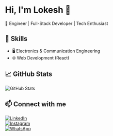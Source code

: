 # Hi, I'm Lokesh 👋
🚀 Engineer | Full-Stack Developer | Tech Enthusiast

## 🔧 Skills
- 🖥️ Electronics & Communication Engineering
- 🌐 Web Development (React)
  
## 📈 GitHub Stats
![GitHub Stats](https://github-readme-stats.vercel.app/api?username=lokesh28072000&show_icons=true)

## 📫 Connect with me  
[![LinkedIn](https://img.shields.io/badge/LinkedIn-blue?style=for-the-badge&logo=linkedin)](linkedin.com/in/lokesh-s-012637251)  
[![Instagram](https://img.shields.io/badge/Instagram-E4405F?style=for-the-badge&logo=instagram&logoColor=white)]((https://www.instagram.com/lokesh_2807__))  
[![WhatsApp](https://img.shields.io/badge/WhatsApp-25D366?style=for-the-badge&logo=whatsapp&logoColor=white)](https://wa.me/yourwhatsappnumber)
